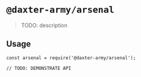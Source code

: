 # `@daxter-army/arsenal`

> TODO: description

## Usage

```
const arsenal = require('@daxter-army/arsenal');

// TODO: DEMONSTRATE API
```
